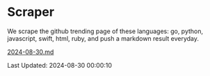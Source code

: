 # Scraper

We scrape the github trending page of these languages: go, python, javascript, swift, html, ruby, and push a markdown result everyday.

[2024-08-30.md](https://github.com/henson/Scraper/blob/master/2024-08-30.md)

Last Updated: 2024-08-30 00:00:10